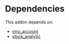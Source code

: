 # Dependencies

This addon depends on:

- [mrp_account](https://github.com/bringout/oca-ocb-accounting/tree/73715ff0fc7df4a3277aebac4dbb68118fc80fe4/odoo-bringout-oca-ocb-mrp_account)
- [stock_analytic](https://github.com/bringout/oca-financial)
